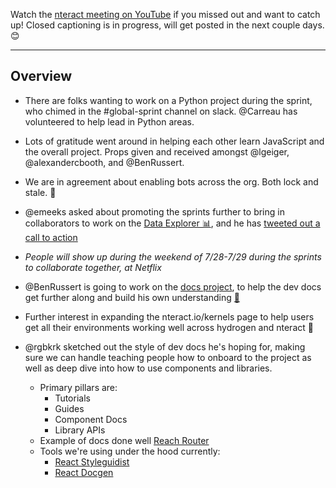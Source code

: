 Watch the [nteract meeting on YouTube](https://www.youtube.com/watch?v=BI8PDi6Uj1A) if you missed out and want to catch up! Closed captioning is in progress, will get posted in the next couple days. 😊

-----

## Overview

* There are folks wanting to work on a Python project during the sprint, who chimed in the #global-sprint channel on slack. @Carreau has volunteered to help lead in Python areas. 
* Lots of gratitude went around in helping each other learn JavaScript and the overall project. Props given and received amongst @lgeiger, @alexandercbooth, and @BenRussert.
* We are in agreement about enabling bots across the org. Both lock and stale. 🤖 
* @emeeks asked about promoting the sprints further to bring in collaborators to work on the [Data Explorer 📊](https://github.com/nteract/global-sprint/blob/master/projects/data-explorer.md), and he has [tweeted out a call to action](https://twitter.com/Elijah_Meeks/status/1017449105864327174)
* _People will show up during the weekend of 7/28-7/29 during the sprints to collaborate together, at Netflix_

* @BenRussert is going to work on the [docs project](https://github.com/nteract/global-sprint/blob/master/projects/docs.md), to help the dev docs get further along and build his own understanding  [📝](https://github.com/nteract/global-sprint/blob/master/projects/docs.md)
* Further interest in expanding the nteract.io/kernels page to help users get all their environments working well across hydrogen and nteract 🌽 
* @rgbkrk sketched out the style of dev docs he's hoping for, making sure we can handle teaching people how to onboard to the project as well as deep dive into how to use components and libraries.
  * Primary pillars are:
    * Tutorials
    * Guides
    * Component Docs
    * Library APIs
  * Example of docs done well [Reach Router](https://reach.tech/router)
  * Tools we're using under the hood currently:
    * [React Styleguidist](https://react-styleguidist.js.org/)
    * [React Docgen](https://github.com/reactjs/react-docgen)
